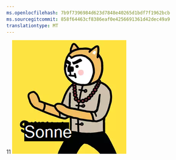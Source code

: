 ```yaml
---
ms.openlocfilehash: 7b9f7396984d623d7848e40265d1bdf7f1962bcb
ms.sourcegitcommit: 858f64463cf8386eaf0e4256691361d42dec49a9
translationtype: MT
---
```

11 ![Bild](test.png)
